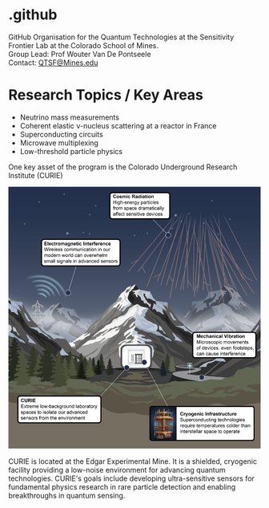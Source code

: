 # .github

GitHub Organisation for the Quantum Technologies at the Sensitivity Frontier Lab at the Colorado School of Mines.  
Group Lead: Prof Wouter Van De Pontseele   
Contact: QTSF@Mines.edu  

# Research Topics / Key Areas

* Neutrino mass measurements
* Coherent elastic ν-nucleus scattering at a reactor in France
* Superconducting circuits
* Microwave multiplexing
* Low-threshold particle physics

One key asset of the program is the Colorado Underground Research Institute (CURIE)

![CURIE](CURIE_image.png "Cartoon for the Colorado Underground Research Institute")

CURIE is located at the Edgar Experimental Mine. It is a shielded, cryogenic facility providing a low-noise environment for advancing quantum technologies. CURIE's goals include developing ultra-sensitive sensors for fundamental physics research in rare particle detection and enabling breakthroughs in quantum sensing.